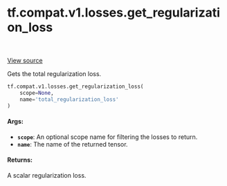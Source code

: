 <div itemscope itemtype="http://developers.google.com/ReferenceObject">
<meta itemprop="name" content="tf.compat.v1.losses.get_regularization_loss" />
<meta itemprop="path" content="Stable" />
</div>

# tf.compat.v1.losses.get_regularization_loss

<!-- Insert buttons -->

<table class="tfo-notebook-buttons tfo-api" align="left">
</table>

<a target="_blank" href="/code/stable/tensorflow/python/ops/losses/util.py">View source</a>



<!-- Start diff -->
Gets the total regularization loss.

``` python
tf.compat.v1.losses.get_regularization_loss(
    scope=None,
    name='total_regularization_loss'
)
```



<!-- Placeholder for "Used in" -->


#### Args:


* <b>`scope`</b>: An optional scope name for filtering the losses to return.
* <b>`name`</b>: The name of the returned tensor.


#### Returns:

A scalar regularization loss.
